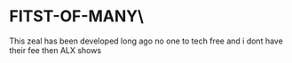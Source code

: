 # FITST-OF-MANY\


This zeal has been developed long ago
no one to tech free
and i dont have their fee
then ALX shows
